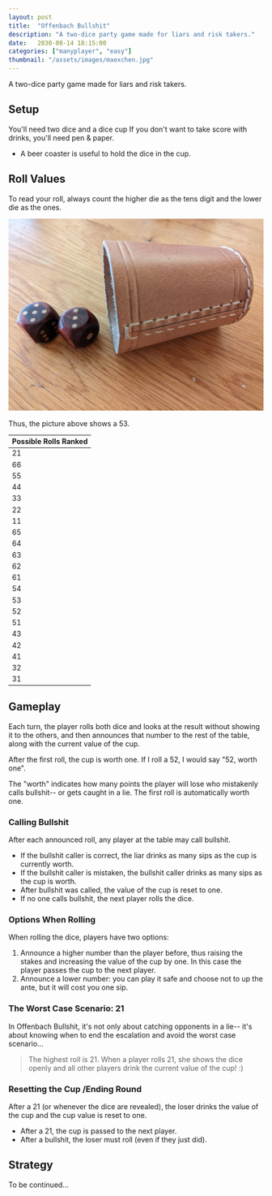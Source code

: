 ```yaml
---
layout: post
title:  "Offenbach Bullshit"
description: "A two-dice party game made for liars and risk takers."
date:   2030-08-14 18:15:00
categories: ["manyplayer", "easy"]
thumbnail: "/assets/images/maexchen.jpg"
---
```

A two-dice party game made for liars and risk takers.

## Setup
You'll need two dice and a dice cup If you don't want to take score with drinks, you'll need pen & paper. 
- A beer coaster is useful to hold the dice in the cup.
## Roll Values
To read your roll, always count the higher die as the tens digit and the lower die as the ones. 

![](/assets/images/maexchen.jpg)

Thus, the picture above shows a 53.

| Possible Rolls Ranked |
|-----|
|21|
|66| 
|55| 
|44| 
|33| 
|22|
|11|
|65|
|64|
|63|
|62|
|61|
|54|
|53|
|52|
|51|
|43|
|42|
|41|
|32|
|31|

## Gameplay
Each turn, the player rolls both dice and looks at the result without showing it to the others, and then announces that number to the rest of the table, along with the current value of the cup.

After the first roll, the cup is worth one. If I roll a 52, I would say "52, worth one".

The "worth" indicates how many points the player will lose who mistakenly calls bullshit-- or gets caught in a lie. The first roll is automatically worth one.

### Calling Bullshit
After each announced roll, any player at the table may call bullshit. 
- If the bullshit caller is correct, the liar drinks as many sips as the cup is currently worth.
- If the bullshit caller is mistaken, the bullshit caller drinks as many sips as the cup is worth.
- After bullshit was called, the value of the cup is reset to one.
- If no one calls bullshit, the next player rolls the dice.

### Options When Rolling  
When rolling the dice, players have two options:
1. Announce a higher number than the player before, thus raising the stakes and increasing the value of the cup by one. In this case the player passes the cup to the next player.
2. Announce a lower number: you can play it safe and choose not to up the ante, but it will cost you one sip.

### The Worst Case Scenario: 21
In Offenbach Bullshit, it's not only about catching opponents in a lie-- it's about knowing when to end the escalation and avoid the worst case scenario...

> The highest roll is 21. When a player rolls 21, she shows the dice openly and all other players drink the current value of the cup! :)

### Resetting the Cup /Ending Round
After a 21 (or whenever the dice are revealed), the loser drinks the value of the cup and the cup value is reset to one.
- After a 21, the cup is passed to the next player.
- After a bullshit, the loser must roll (even if they just did).

## Strategy
To be continued...